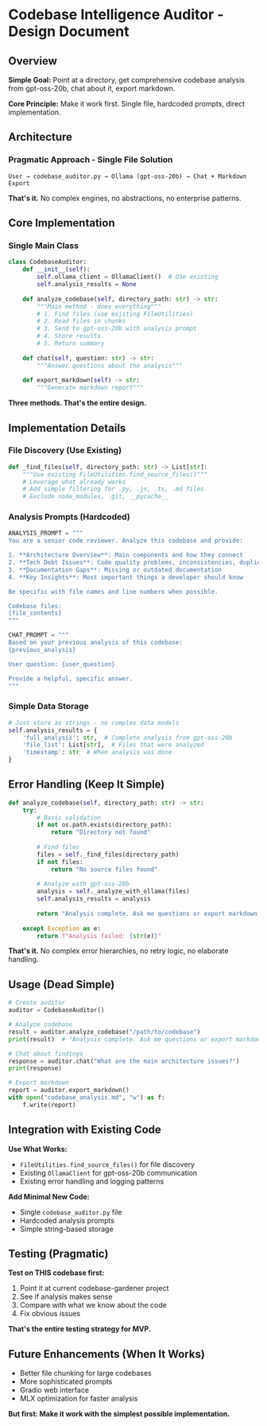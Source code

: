 # Codebase Intelligence Auditor - Design Document

## Overview

**Simple Goal:** Point at a directory, get comprehensive codebase analysis from gpt-oss-20b, chat about it, export markdown.

**Core Principle:** Make it work first. Single file, hardcoded prompts, direct implementation.

## Architecture

### Pragmatic Approach - Single File Solution

```
User → codebase_auditor.py → Ollama (gpt-oss-20b) → Chat + Markdown Export
```

**That's it.** No complex engines, no abstractions, no enterprise patterns.

## Core Implementation

### Single Main Class

```python
class CodebaseAuditor:
    def __init__(self):
        self.ollama_client = OllamaClient()  # Use existing
        self.analysis_results = None
        
    def analyze_codebase(self, directory_path: str) -> str:
        """Main method - does everything"""
        # 1. Find files (use existing FileUtilities)
        # 2. Read files in chunks
        # 3. Send to gpt-oss-20b with analysis prompt
        # 4. Store results
        # 5. Return summary
        
    def chat(self, question: str) -> str:
        """Answer questions about the analysis"""
        
    def export_markdown(self) -> str:
        """Generate markdown report"""
```

**Three methods. That's the entire design.**

## Implementation Details

### File Discovery (Use Existing)

```python
def _find_files(self, directory_path: str) -> List[str]:
    """Use existing FileUtilities.find_source_files()"""
    # Leverage what already works
    # Add simple filtering for .py, .js, .ts, .md files
    # Exclude node_modules, .git, __pycache__
```

### Analysis Prompts (Hardcoded)

```python
ANALYSIS_PROMPT = """
You are a senior code reviewer. Analyze this codebase and provide:

1. **Architecture Overview**: Main components and how they connect
2. **Tech Debt Issues**: Code quality problems, inconsistencies, duplications
3. **Documentation Gaps**: Missing or outdated documentation
4. **Key Insights**: Most important things a developer should know

Be specific with file names and line numbers when possible.

Codebase files:
{file_contents}
"""

CHAT_PROMPT = """
Based on your previous analysis of this codebase:
{previous_analysis}

User question: {user_question}

Provide a helpful, specific answer.
"""
```

### Simple Data Storage

```python
# Just store as strings - no complex data models
self.analysis_results = {
    'full_analysis': str,  # Complete analysis from gpt-oss-20b
    'file_list': List[str],  # Files that were analyzed
    'timestamp': str  # When analysis was done
}
```

## Error Handling (Keep It Simple)

```python
def analyze_codebase(self, directory_path: str) -> str:
    try:
        # Basic validation
        if not os.path.exists(directory_path):
            return "Directory not found"
            
        # Find files
        files = self._find_files(directory_path)
        if not files:
            return "No source files found"
            
        # Analyze with gpt-oss-20b
        analysis = self._analyze_with_ollama(files)
        self.analysis_results = analysis
        
        return "Analysis complete. Ask me questions or export markdown."
        
    except Exception as e:
        return f"Analysis failed: {str(e)}"
```

**That's it.** No complex error hierarchies, no retry logic, no elaborate handling.

## Usage (Dead Simple)

```python
# Create auditor
auditor = CodebaseAuditor()

# Analyze codebase
result = auditor.analyze_codebase("/path/to/codebase")
print(result)  # "Analysis complete. Ask me questions or export markdown."

# Chat about findings
response = auditor.chat("What are the main architecture issues?")
print(response)

# Export markdown
report = auditor.export_markdown()
with open("codebase_analysis.md", "w") as f:
    f.write(report)
```

## Integration with Existing Code

**Use What Works:**
- `FileUtilities.find_source_files()` for file discovery
- Existing `OllamaClient` for gpt-oss-20b communication
- Existing error handling and logging patterns

**Add Minimal New Code:**
- Single `codebase_auditor.py` file
- Hardcoded analysis prompts
- Simple string-based storage

## Testing (Pragmatic)

**Test on THIS codebase first:**
1. Point it at current codebase-gardener project
2. See if analysis makes sense
3. Compare with what we know about the code
4. Fix obvious issues

**That's the entire testing strategy for MVP.**

## Future Enhancements (When It Works)

- Better file chunking for large codebases
- More sophisticated prompts
- Gradio web interface
- MLX optimization for faster analysis

**But first: Make it work with the simplest possible implementation.**